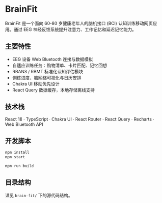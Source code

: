 # BrainFit

BrainFit 是一个面向 60-80 岁健康老年人的脑机接口 (BCI) 认知训练移动网页应用。通过 EEG 神经反馈系统提升注意力、工作记忆和延迟记忆能力。

## 主要特性
- EEG 设备 Web Bluetooth 连接与数据模拟
- 自适应训练任务：购物清单、卡片匹配、记忆回想
- RBANS / RBMT 标准化认知评估模块
- 训练进度、脑网络可视化与日历安排
- Chakra UI 移动优先设计
- React Query 数据缓存，本地存储离线支持

## 技术栈
React 18 · TypeScript · Chakra UI · React Router · React Query · Recharts · Web Bluetooth API

## 开发脚本
```bash
npm install
npm start
```

```bash
npm run build
```

## 目录结构
详见 `brain-fit/` 下的源代码结构。
